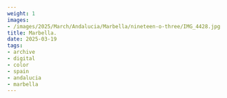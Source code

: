 ```yaml
---
weight: 1
images:
- /images/2025/March/Andalucia/Marbella/nineteen-o-three/IMG_4428.jpg
title: Marbella.
date: 2025-03-19
tags:
- archive
- digital
- color
- spain
- andalucia
- marbella
---
```


